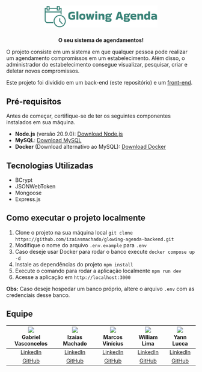 <h1 align="center"><img width="300px" src="docs/img/icon.png"></h1>

<p align="center">
  <strong>O seu sistema de agendamentos!</strong>
</p>

O projeto consiste em um sistema em que qualquer pessoa pode realizar um agendamento compromissos em um estabelecimento. Além disso, o administrador do estabelecimento consegue visualizar, pesquisar, criar e deletar novos compromissos.

Este projeto foi dividido em um back-end (este repositório) e um [front-end](https://github.com/MarcosVini9999/glowing-agenda-frontend.git).

## Pré-requisitos

Antes de começar, certifique-se de ter os seguintes componentes instalados em sua máquina.

- **Node.js** (versão 20.9.0): [Download Node.js](https://nodejs.org/)
- **MySQL**: [Download MySQL](https://dev.mysql.com/downloads/)
- **Docker** (Download alternativo ao MySQL): [Download Docker](https://www.docker.com/get-started)

## Tecnologias Utilizadas

- BCrypt
- JSONWebToken
- Mongoose
- Express.js

## Como executar o projeto localmente

1. Clone o projeto na sua máquina local `git clone https://github.com/izaiasmachado/glowing-agenda-backend.git`
2. Modifique o nome do arquivo `.env.example` para `.env`
3. Caso deseje usar Docker para rodar o banco execute `docker compose up -d`
4. Instale as dependências do projeto `npm install`
5. Execute o comando para rodar a aplicação localmente `npm run dev`
6. Acesse a aplicação em `http://localhost:3000`

**Obs:** Caso deseje hospedar um banco próprio, altere o arquivo `.env` com as credenciais desse banco.

## Equipe

| <img src="https://avatars0.githubusercontent.com/u/108894922?v=3&s=115" width = "120px"><br><strong>Gabriel Vasconcelos</strong> | <img src="https://avatars0.githubusercontent.com/u/47287096?v=3&s=115" width = "120px" ><br><strong>Izaias Machado</strong> | <img src="https://avatars.githubusercontent.com/u/66041553?v=4" width = "120px" ><br><strong>Marcos Vinícius</strong> | <img src="https://avatars0.githubusercontent.com/u/70725719?v=3&s=115" width = "120px"><br><strong>William Lima</strong> | <img src="https://avatars0.githubusercontent.com/u/112739407?v=3&s=115" width = "120px"><br><strong>Yann Lucca</strong> |
| :------------------------------------------------------------------------------------------------------------------------------: | :-------------------------------------------------------------------------------------------------------------------------: | :-------------------------------------------------------------------------------------------------------------------: | :----------------------------------------------------------------------------------------------------------------------: | :---------------------------------------------------------------------------------------------------------------------: |
|                                [LinkedIn](https://www.linkedin.com/in/gabrielvasconcelossantos/)                                 |                                   [LinkedIn](https://www.linkedin.com/in/izaiasmachado/)                                    |                         [LinkedIn](https://www.linkedin.com/in/marcosvinciusandradedesousa/)                          |                               [LinkedIn](https://www.linkedin.com/in/william-bruno-sales/)                               |                                    [LinkedIn](https://linkedin.com/in/yann-miranda)                                     |
|                                               [GitHub](https://github.com/GabVS4)                                                |                                         [GitHub](https://github.com/izaiasmachado)                                          |                                      [GitHub](https://github.com/MarcosVini9999)                                      |                                        [GitHub](https://github.com/williambrunos)                                        |                                          [GitHub](https://github.com/yannluk4)                                          |
